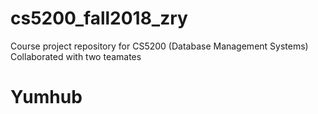 # cs5200_fall2018_zry
Course project repository for CS5200 (Database Management Systems)
Collaborated with two teamates
# Yumhub


